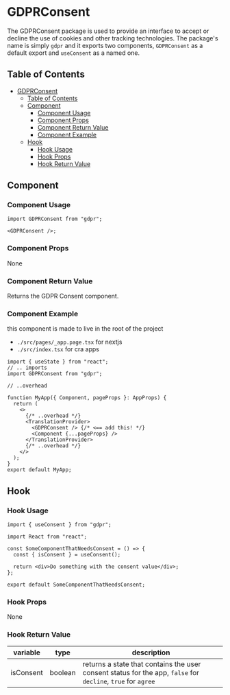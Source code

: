 # GDPRConsent

The GDPRConsent package is used to provide an interface to accept or decline the use of cookies and other tracking technologies.
The package's name is simply `gdpr` and it exports two components, `GDPRConsent` as a default export and `useConsent` as a named one.

## Table of Contents

- [GDPRConsent](#gdprconsent)
  - [Table of Contents](#table-of-contents)
  - [Component](#component)
    - [Component Usage](#component-usage)
    - [Component Props](#component-props)
    - [Component Return Value](#component-return-value)
    - [Component Example](#component-example)
  - [Hook](#hook)
    - [Hook Usage](#hook-usage)
    - [Hook Props](#hook-props)
    - [Hook Return Value](#hook-return-value)

## Component

### Component Usage

```tsx
import GDPRConsent from "gdpr";

<GDPRConsent />;
```

### Component Props

None

### Component Return Value

Returns the GDPR Consent component.

### Component Example

this component is made to live in the root of the project

- `./src/pages/_app.page.tsx` for nextjs
- `./src/index.tsx` for cra apps

```tsx
import { useState } from "react";
// .. imports
import GDPRConsent from "gdpr";

// ..overhead

function MyApp({ Component, pageProps }: AppProps) {
  return (
    <>
      {/* ..overhead */}
      <TranslationProvider>
        <GDPRConsent /> {/* <== add this! */}
        <Component {...pageProps} />
      </TranslationProvider>
      {/* ..overhead */}
    </>
  );
}
export default MyApp;
```

## Hook

### Hook Usage

```tsx
import { useConsent } from "gdpr";

import React from "react";

const SomeComponentThatNeedsConsent = () => {
  const { isConsent } = useConsent();

  return <div>Do something with the consent value</div>;
};

export default SomeComponentThatNeedsConsent;
```

### Hook Props

None

### Hook Return Value

| variable  | type    | description                                                                                                  |
| --------- | ------- | ------------------------------------------------------------------------------------------------------------ |
| isConsent | boolean | returns a state that contains the user consent status for the app, `false` for `decline`, `true` for `agree` |
